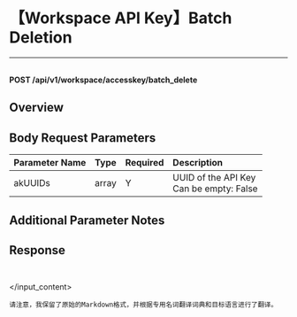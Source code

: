 # 【Workspace API Key】Batch Deletion

---

<br />**POST /api/v1/workspace/accesskey/batch_delete**

## Overview




## Body Request Parameters

| Parameter Name | Type   | Required | Description                           |
|:--------------|:-------|:---------|:--------------------------------------|
| akUUIDs       | array  | Y        | UUID of the API Key<br>Can be empty: False <br> |

## Additional Parameter Notes







## Response
```shell
 
```




</input_content>
```
请注意，我保留了原始的Markdown格式，并根据专用名词翻译词典和目标语言进行了翻译。